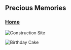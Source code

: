 ##                                      Precious Memories
### [Home](https://AhmedJamJalloh.github.io/index.md)

![Construction Site](https://AhmedJamJalloh.github.io/IMG20130608_005.jpg) 

![Birthday Cake](https://AhmedJamJalloh.github.io/IMG20130706_001.jpg) 
